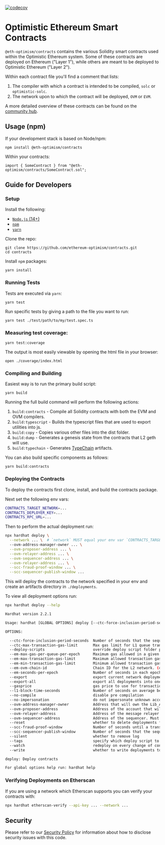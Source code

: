 [![codecov](https://codecov.io/gh/ethereum-optimism/optimism/branch/master/graph/badge.svg?token=0VTG7PG7YR)](https://codecov.io/gh/ethereum-optimism/optimism)

# Optimistic Ethereum Smart Contracts

`@eth-optimism/contracts` contains the various Solidity smart contracts used within the Optimistic Ethereum system.
Some of these contracts are deployed on Ethereum ("Layer 1"), while others are meant to be deployed to Optimistic Ethereum ("Layer 2").

Within each contract file you'll find a comment that lists:
1. The compiler with which a contract is intended to be compiled, `solc` or `optimistic-solc`.
2. The network upon to which the contract will be deployed, `OVM` or `EVM`.

A more detailed overview of these contracts can be found on the [community hub](http://community.optimism.io/docs/protocol/protocol.html#system-overview).

<!-- TODO: Add link to final contract docs here when finished. -->

## Usage (npm)
If your development stack is based on Node/npm:

```shell
npm install @eth-optimism/contracts
```

Within your contracts:

```solidity
import { SomeContract } from "@eth-optimism/contracts/SomeContract.sol";
```

## Guide for Developers
### Setup
Install the following:
- [`Node.js` (14+)](https://nodejs.org/en/)
- [`npm`](https://www.npmjs.com/get-npm)
- [`yarn`](https://classic.yarnpkg.com/en/docs/install/)

Clone the repo:

```shell
git clone https://github.com/ethereum-optimism/contracts.git
cd contracts
```

Install `npm` packages:
```shell
yarn install
```

### Running Tests
Tests are executed via `yarn`:
```shell
yarn test
```

Run specific tests by giving a path to the file you want to run:
```shell
yarn test ./test/path/to/my/test.spec.ts
```

### Measuring test coverage:
```shell
yarn test:coverage
```

The output is most easily viewable by opening the html file in your browser:
```shell
open ./coverage/index.html
```

### Compiling and Building
Easiest way is to run the primary build script:
```shell
yarn build
```

Running the full build command will perform the following actions:
1. `build:contracts` - Compile all Solidity contracts with both the EVM and OVM compilers.
2. `build:typescript` - Builds the typescript files that are used to export utilities into js.
3. `build:copy` - Copies various other files into the dist folder.
4. `build:dump` - Generates a genesis state from the contracts that L2 geth will use.
5. `build:typechain` - Generates [TypeChain](https://github.com/ethereum-ts/TypeChain) artifacts.

You can also build specific components as follows:
```shell
yarn build:contracts
```

### Deploying the Contracts
To deploy the contracts first clone, install, and build the contracts package.

Next set the following env vars:

```bash
CONTRACTS_TARGET_NETWORK=...
CONTRACTS_DEPLOYER_KEY=...
CONTRACTS_RPC_URL=...
```

Then to perform the actual deployment run:

```bash
npx hardhat deploy \
  --network ... \  # `network` MUST equal your env var `CONTRACTS_TARGET_NETWORK`
  --ovm-address-manager-owner ... \
  --ovm-proposer-address ... \
  --ovm-relayer-address ... \
  --ovm-sequencer-address ... \
  --ovm-relayer-address ... \
  --scc-fraud-proof-window ... \
  --scc-sequencer-publish-window ...
```

This will deploy the contracts to the network specified in your env and create
an artifacts directory in `./deployments`.

To view all deployment options run:

```bash
npx hardhat deploy --help

Hardhat version 2.2.1

Usage: hardhat [GLOBAL OPTIONS] deploy [--ctc-force-inclusion-period-seconds <INT>] [--ctc-max-transaction-gas-limit <INT>] --deploy-scripts <STRING> [--em-max-gas-per-queue-per-epoch <INT>] [--em-max-transaction-gas-limit <INT>] [--em-min-transaction-gas-limit <INT>] [--em-ovm-chain-id <INT>] [--em-seconds-per-epoch <INT>] --export <STRING> --export-all <STRING> --gasprice <STRING> [--l1-block-time-seconds <INT>] [--no-compile] [--no-impersonation] --ovm-address-manager-owner <STRING> --ovm-proposer-address <STRING> --ovm-relayer-address <STRING> --ovm-sequencer-address <STRING> [--reset] [--scc-fraud-proof-window <INT>] [--scc-sequencer-publish-window <INT>] [--silent] --tags <STRING> [--watch] --write <BOOLEAN>

OPTIONS:

  --ctc-force-inclusion-period-seconds  Number of seconds that the sequencer has to include transactions before the L1 queue. (default: 2592000)
  --ctc-max-transaction-gas-limit       Max gas limit for L1 queue transactions. (default: 9000000)
  --deploy-scripts                      override deploy script folder path
  --em-max-gas-per-queue-per-epoch      Maximum gas allowed in a given queue for each epoch. (default: 250000000)
  --em-max-transaction-gas-limit        Maximum allowed transaction gas limit. (default: 9000000)
  --em-min-transaction-gas-limit        Minimum allowed transaction gas limit. (default: 50000)
  --em-ovm-chain-id                     Chain ID for the L2 network. (default: 420)
  --em-seconds-per-epoch                Number of seconds in each epoch. (default: 0)
  --export                              export current network deployments
  --export-all                          export all deployments into one file
  --gasprice                            gas price to use for transactions
  --l1-block-time-seconds               Number of seconds on average between every L1 block. (default: 15)
  --no-compile                          disable pre compilation
  --no-impersonation                    do not impersonate unknown accounts
  --ovm-address-manager-owner           Address that will own the Lib_AddressManager. Must be provided or this deployment will fail.
  --ovm-proposer-address                Address of the account that will propose state roots. Must be provided or this deployment will fail.
  --ovm-relayer-address                 Address of the message relayer. Must be provided or this deployment will fail.
  --ovm-sequencer-address               Address of the sequencer. Must be provided or this deployment will fail.
  --reset                               whether to delete deployments files first
  --scc-fraud-proof-window              Number of seconds until a transaction is considered finalized. (default: 604800)
  --scc-sequencer-publish-window        Number of seconds that the sequencer is exclusively allowed to post state roots. (default: 1800)
  --silent                              whether to remove log
  --tags                                specify which deploy script to execute via tags, separated by commas
  --watch                               redeploy on every change of contract or deploy script
  --write                               whether to write deployments to file

deploy: Deploy contracts

For global options help run: hardhat help
```

### Verifying Deployments on Etherscan
If you are using a network which Etherscan supports you can verify your contracts with:

```bash
npx hardhat etherscan-verify --api-key ... --network ...
```

## Security
Please refer to our [Security Policy](https://github.com/ethereum-optimism/.github/security/policy) for information about how to disclose security issues with this code.
